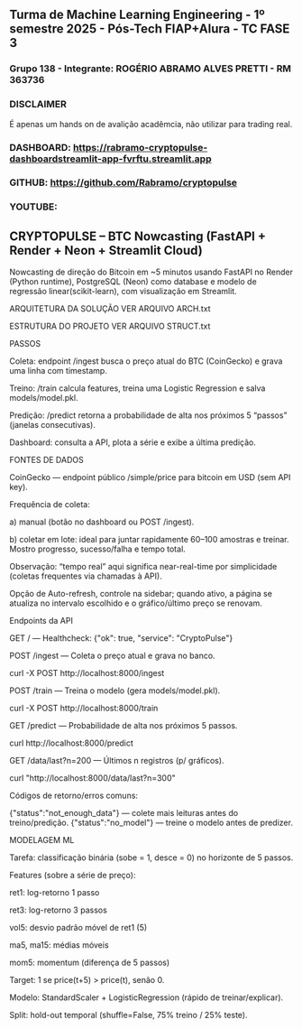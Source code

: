 ## Turma de Machine Learning Engineering - 1º semestre 2025 - Pós-Tech FIAP+Alura - TC FASE 3

### Grupo 138 - Integrante: ROGÉRIO ABRAMO ALVES PRETTI - RM 363736

### DISCLAIMER 
É apenas um hands on de avalição acadêmcia, não utilizar para trading real. 

### DASHBOARD: https://rabramo-cryptopulse-dashboardstreamlit-app-fvrftu.streamlit.app
### GITHUB: https://github.com/Rabramo/cryptopulse  
### YOUTUBE: 

## CRYPTOPULSE – BTC Nowcasting (FastAPI + Render + Neon + Streamlit Cloud)

Nowcasting de direção do Bitcoin em ~5 minutos usando FastAPI no Render (Python runtime), PostgreSQL (Neon) como database e modelo de regressão linear(scikit-learn), com visualização em Streamlit.

ARQUITETURA DA SOLUÇÃO VER ARQUIVO ARCH.txt

ESTRUTURA DO PROJETO VER ARQUIVO STRUCT.txt

PASSOS

Coleta: endpoint /ingest busca o preço atual do BTC (CoinGecko) e grava uma linha com timestamp.

Treino: /train calcula features, treina uma Logistic Regression e salva models/model.pkl.

Predição: /predict retorna a probabilidade de alta nos próximos 5 “passos” (janelas consecutivas).

Dashboard: consulta a API, plota a série e exibe a última predição.

FONTES DE DADOS

CoinGecko — endpoint público /simple/price para bitcoin em USD (sem API key).

Frequência de coleta: 

a) manual (botão no dashboard ou POST /ingest). 

b) coletar em lote: ideal para juntar rapidamente 60–100 amostras e treinar. Mostro progresso, sucesso/falha e tempo total.

Observação: “tempo real” aqui significa near-real-time por simplicidade (coletas frequentes via chamadas à API).

Opção de Auto-refresh, controle na sidebar; quando ativo, a página se atualiza no intervalo escolhido e o gráfico/último preço se renovam.

Endpoints da API

GET / — Healthcheck:
{"ok": true, "service": "CryptoPulse"}

POST /ingest — Coleta o preço atual e grava no banco.

curl -X POST http://localhost:8000/ingest

POST /train — Treina o modelo (gera models/model.pkl).

curl -X POST http://localhost:8000/train

GET /predict — Probabilidade de alta nos próximos 5 passos.

curl http://localhost:8000/predict

GET /data/last?n=200 — Últimos n registros (p/ gráficos).

curl "http://localhost:8000/data/last?n=300"

Códigos de retorno/erros comuns:

{"status":"not_enough_data"} — colete mais leituras antes do treino/predição.
{"status":"no_model"} — treine o modelo antes de predizer.

MODELAGEM ML

Tarefa: classificação binária (sobe = 1, desce = 0) no horizonte de 5 passos.

Features (sobre a série de preço):

ret1: log-retorno 1 passo

ret3: log-retorno 3 passos

vol5: desvio padrão móvel de ret1 (5)

ma5, ma15: médias móveis

mom5: momentum (diferença de 5 passos)

Target: 1 se price(t+5) > price(t), senão 0.

Modelo: StandardScaler + LogisticRegression (rápido de treinar/explicar).

Split: hold-out temporal (shuffle=False, 75% treino / 25% teste).

